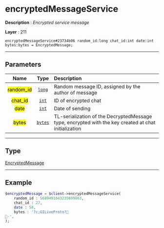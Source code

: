 # encryptedMessageService

**Description** : *Encrypted service message*

**Layer** : 211

```tl
encryptedMessageService#23734b06 random_id:long chat_id:int date:int bytes:bytes = EncryptedMessage;
```

---

## Parameters

| Name | Type | Description |
| :---: | :---: | :--- |
| <mark>random_id</mark> | [`long`](type/long) | Random message ID, assigned by the author of message |
| <mark>chat_id</mark> | [`int`](type/int) | ID of encrypted chat |
| <mark>date</mark> | [`int`](type/int) | Date of sending |
| <mark>bytes</mark> | [`bytes`](type/bytes) | TL-serialization of the DecryptedMessage type, encrypted with the key created at chat initialization |

---

## Type

[EncryptedMessage](type/EncryptedMessage)

---

## Example

```php
$encryptedMessage = $client->encryptedMessageService(
	random_id : 5689491043235699863,
	chat_id : 27,
	date : 58,
	bytes : '?c;GILiveProto?
-',
);
```